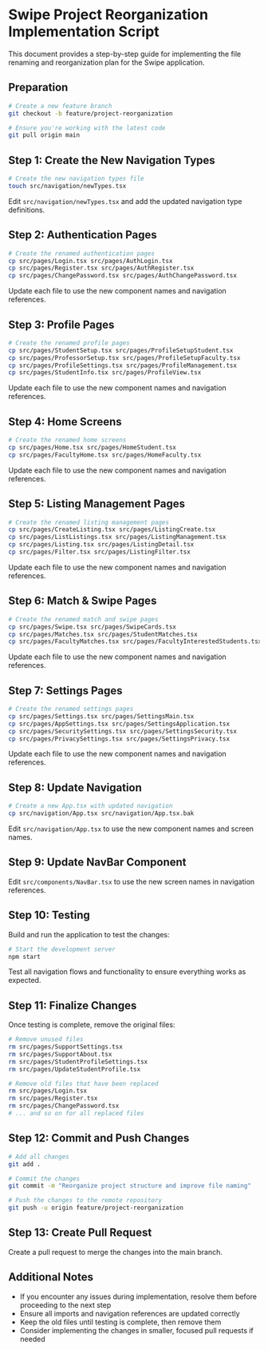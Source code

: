 # Swipe Project Reorganization Implementation Script

This document provides a step-by-step guide for implementing the file renaming and reorganization plan for the Swipe application.

## Preparation

```bash
# Create a new feature branch
git checkout -b feature/project-reorganization

# Ensure you're working with the latest code
git pull origin main
```

## Step 1: Create the New Navigation Types

```bash
# Create the new navigation types file
touch src/navigation/newTypes.tsx
```

Edit `src/navigation/newTypes.tsx` and add the updated navigation type definitions.

## Step 2: Authentication Pages

```bash
# Create the renamed authentication pages
cp src/pages/Login.tsx src/pages/AuthLogin.tsx
cp src/pages/Register.tsx src/pages/AuthRegister.tsx
cp src/pages/ChangePassword.tsx src/pages/AuthChangePassword.tsx
```

Update each file to use the new component names and navigation references.

## Step 3: Profile Pages

```bash
# Create the renamed profile pages
cp src/pages/StudentSetup.tsx src/pages/ProfileSetupStudent.tsx
cp src/pages/ProfessorSetup.tsx src/pages/ProfileSetupFaculty.tsx
cp src/pages/ProfileSettings.tsx src/pages/ProfileManagement.tsx
cp src/pages/StudentInfo.tsx src/pages/ProfileView.tsx
```

Update each file to use the new component names and navigation references.

## Step 4: Home Screens

```bash
# Create the renamed home screens
cp src/pages/Home.tsx src/pages/HomeStudent.tsx
cp src/pages/FacultyHome.tsx src/pages/HomeFaculty.tsx
```

Update each file to use the new component names and navigation references.

## Step 5: Listing Management Pages

```bash
# Create the renamed listing management pages
cp src/pages/CreateListing.tsx src/pages/ListingCreate.tsx
cp src/pages/ListListings.tsx src/pages/ListingManagement.tsx
cp src/pages/Listing.tsx src/pages/ListingDetail.tsx
cp src/pages/Filter.tsx src/pages/ListingFilter.tsx
```

Update each file to use the new component names and navigation references.

## Step 6: Match & Swipe Pages

```bash
# Create the renamed match and swipe pages
cp src/pages/Swipe.tsx src/pages/SwipeCards.tsx
cp src/pages/Matches.tsx src/pages/StudentMatches.tsx
cp src/pages/FacultyMatches.tsx src/pages/FacultyInterestedStudents.tsx
```

Update each file to use the new component names and navigation references.

## Step 7: Settings Pages

```bash
# Create the renamed settings pages
cp src/pages/Settings.tsx src/pages/SettingsMain.tsx
cp src/pages/AppSettings.tsx src/pages/SettingsApplication.tsx
cp src/pages/SecuritySettings.tsx src/pages/SettingsSecurity.tsx
cp src/pages/PrivacySettings.tsx src/pages/SettingsPrivacy.tsx
```

Update each file to use the new component names and navigation references.

## Step 8: Update Navigation

```bash
# Create a new App.tsx with updated navigation
cp src/navigation/App.tsx src/navigation/App.tsx.bak
```

Edit `src/navigation/App.tsx` to use the new component names and screen names.

## Step 9: Update NavBar Component

Edit `src/components/NavBar.tsx` to use the new screen names in navigation references.

## Step 10: Testing

Build and run the application to test the changes:

```bash
# Start the development server
npm start
```

Test all navigation flows and functionality to ensure everything works as expected.

## Step 11: Finalize Changes

Once testing is complete, remove the original files:

```bash
# Remove unused files
rm src/pages/SupportSettings.tsx
rm src/pages/SupportAbout.tsx
rm src/pages/StudentProfileSettings.tsx
rm src/pages/UpdateStudentProfile.tsx

# Remove old files that have been replaced
rm src/pages/Login.tsx
rm src/pages/Register.tsx
rm src/pages/ChangePassword.tsx
# ... and so on for all replaced files
```

## Step 12: Commit and Push Changes

```bash
# Add all changes
git add .

# Commit the changes
git commit -m "Reorganize project structure and improve file naming"

# Push the changes to the remote repository
git push -u origin feature/project-reorganization
```

## Step 13: Create Pull Request

Create a pull request to merge the changes into the main branch.

## Additional Notes

- If you encounter any issues during implementation, resolve them before proceeding to the next step
- Ensure all imports and navigation references are updated correctly
- Keep the old files until testing is complete, then remove them
- Consider implementing the changes in smaller, focused pull requests if needed 